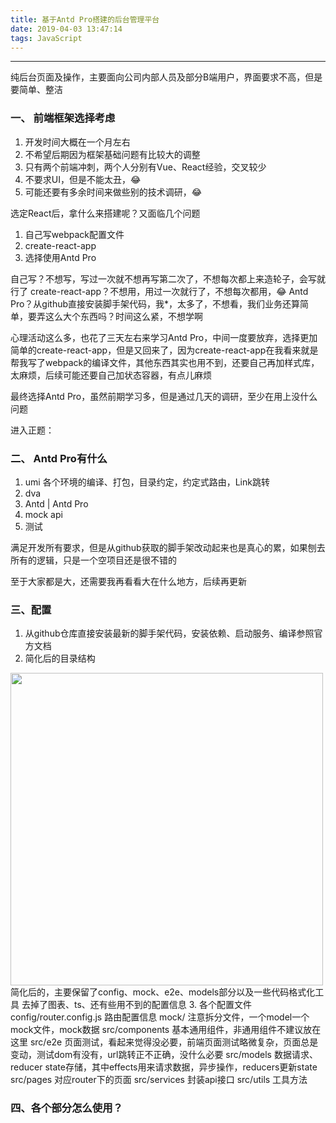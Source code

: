 ```yaml
---
title: 基于Antd Pro搭建的后台管理平台
date: 2019-04-03 13:47:14
tags: JavaScript
---
```


------

纯后台页面及操作，主要面向公司内部人员及部分B端用户，界面要求不高，但是要简单、整洁

### 一、 前端框架选择考虑
1. 开发时间大概在一个月左右
2. 不希望后期因为框架基础问题有比较大的调整
3. 只有两个前端冲刺，两个人分别有Vue、React经验，交叉较少
4. 不要求UI，但是不能太丑，😂
5. 可能还要有多余时间来做些别的技术调研，😂

选定React后，拿什么来搭建呢？又面临几个问题
  <!--more-->
1. 自己写webpack配置文件
2. create-react-app
3. 选择使用Antd Pro

自己写？不想写，写过一次就不想再写第二次了，不想每次都上来造轮子，会写就行了
create-react-app？不想用，用过一次就行了，不想每次都用，😂
Antd Pro？从github直接安装脚手架代码，我*，太多了，不想看，我们业务还算简单，要弄这么大个东西吗？时间这么紧，不想学啊

心理活动这么多，也花了三天左右来学习Antd Pro，中间一度要放弃，选择更加简单的create-react-app，但是又回来了，因为create-react-app在我看来就是帮我写了webpack的编译文件，其他东西其实也用不到，还要自己再加样式库，太麻烦，后续可能还要自己加状态容器，有点儿麻烦

最终选择Antd Pro，虽然前期学习多，但是通过几天的调研，至少在用上没什么问题

进入正题：
### 二、 Antd Pro有什么
1. umi 各个环境的编译、打包，目录约定，约定式路由，Link跳转
2. dva
3. Antd | Antd Pro
4. mock api
5. 测试

满足开发所有要求，但是从github获取的脚手架改动起来也是真心的累，如果刨去所有的逻辑，只是一个空项目还是很不错的

至于大家都是大，还需要我再看看大在什么地方，后续再更新

### 三、配置
1. 从github仓库直接安装最新的脚手架代码，安装依赖、启动服务、编译参照官方文档
2. 简化后的目录结构
<img src='/assets/images/mulu.png' style="width: 500px" />
简化后的，主要保留了config、mock、e2e、models部分以及一些代码格式化工具
去掉了图表、ts、还有些用不到的配置信息
3. 各个配置文件
config/router.config.js 路由配置信息
mock/ 注意拆分文件，一个model一个mock文件，mock数据
src/components 基本通用组件，非通用组件不建议放在这里
src/e2e 页面测试，看起来觉得没必要，前端页面测试略微复杂，页面总是变动，测试dom有没有，url跳转正不正确，没什么必要
src/models 数据请求、reducer state存储，其中effects用来请求数据，异步操作，reducers更新state
src/pages 对应router下的页面
src/services 封装api接口
src/utils 工具方法

### 四、各个部分怎么使用？